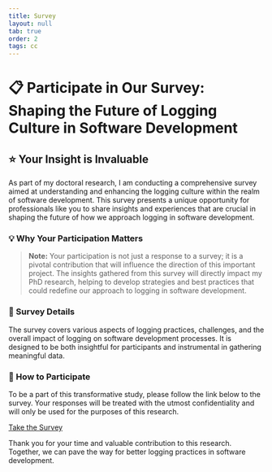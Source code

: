 ```yaml
---
title: Survey
layout: null
tab: true
order: 2
tags: cc
---
```


# :clipboard: Participate in Our Survey: Shaping the Future of Logging Culture in Software Development

## :star: Your Insight is Invaluable

As part of my doctoral research, I am conducting a comprehensive survey aimed at understanding and enhancing the logging culture within the realm of software development. This survey presents a unique opportunity for professionals like you to share insights and experiences that are crucial in shaping the future of how we approach logging in software development.

### :bulb: Why Your Participation Matters

> **Note:** Your participation is not just a response to a survey; it is a pivotal contribution that will influence the direction of this important project. The insights gathered from this survey will directly impact my PhD research, helping to develop strategies and best practices that could redefine our approach to logging in software development.

### :mag_right: Survey Details

The survey covers various aspects of logging practices, challenges, and the overall impact of logging on software development processes. It is designed to be both insightful for participants and instrumental in gathering meaningful data.

### :link: How to Participate

To be a part of this transformative study, please follow the link below to the survey. Your responses will be treated with the utmost confidentiality and will only be used for the purposes of this research.

[Take the Survey](https://www.questionpro.com/a/SurveyPreview)

Thank you for your time and valuable contribution to this research. Together, we can pave the way for better logging practices in software development.
